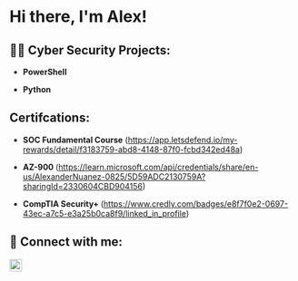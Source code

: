 <h1> Hi there, I'm  Alex! </h1>

<h2>👨‍💻 Cyber Security Projects:</h2>

- <b>PowerShell</b>

- <b>Python</b>
  
 
<h2>Certifcations: </h2>

-  <b> SOC Fundamental Course</b> (https://app.letsdefend.io/my-rewards/detail/f3183759-abd8-4148-87f0-fcbd342ed48a)

-  <b> AZ-900 </b> (https://learn.microsoft.com/api/credentials/share/en-us/AlexanderNuanez-0825/5D59ADC2130759A?sharingId=2330604CBD904156)

-  <b> CompTIA Security+ </b> (https://www.credly.com/badges/e8f7f0e2-0697-43ec-a7c5-e3a25b0ca8f9/linked_in_profile)


<h2> 🤳 Connect with me:</h2>


[<img align="left" alt="JoshMadakor | LinkedIn" width="22px" src="https://cdn.jsdelivr.net/npm/simple-icons@v3/icons/linkedin.svg" />][linkedin]



[linkedin]: https://www.linkedin.com/in/alexnuanez/
